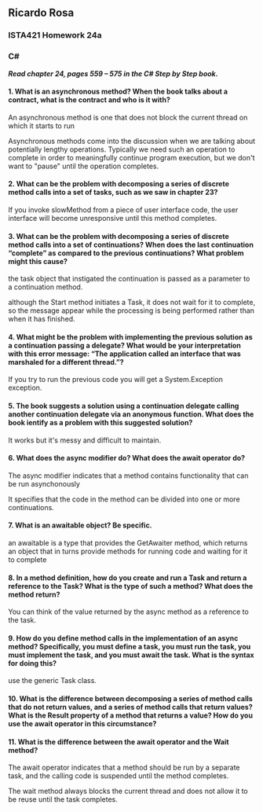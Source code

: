 ## Ricardo Rosa

### ISTA421 Homework 24a

### C# 



***Read chapter 24, pages 559 – 575 in the C# Step by Step book.***

#### 1. What is an asynchronous method? When the book talks about a contract, what is the contract and who is it with?
An asynchronous method is one that does not block the current thread on which it starts to run 

Asynchronous methods come into the discussion when we are talking about potentially lengthy operations. Typically we need such an operation to complete in order to meaningfully continue program execution, but we don't want to "pause" until the operation completes.

#### 2. What can be the problem with decomposing a series of discrete method calls into a set of tasks, such as we saw in chapter 23?
If you invoke slowMethod from a piece of user interface code, the user interface will become unresponsive until this method completes.

#### 3. What can be the problem with decomposing a series of discrete method calls into a set of continuations? When does the last continuation “complete” as compared to the previous continuations? What problem might this cause?
the task object that instigated the continuation is passed as a parameter to a continuation method.

although the Start method initiates a Task, it does not wait for it to complete, so the message appear while the processing is being performed rather than when it has finished.

#### 4. What might be the problem with implementing the previous solution as a continuation passing a delegate? What would be your interpretation with this error message: “The application called an interface that was marshaled for a different thread.”?
If you try to run the previous code you will get a System.Exception exception.


#### 5. The book suggests a solution using a continuation delegate calling another continuation delegate via an anonymous function. What does the book ientify as a problem with this suggested solution?
It works but it's messy and difficult to maintain.

#### 6. What does the async modifier do? What does the await operator do?
The async modifier indicates that a method contains functionality that can be run asynchonously

It specifies that the code in the method can be divided into one or more continuations.

#### 7. What is an awaitable object? Be specific.
an awaitable is a type that provides the GetAwaiter method, which returns an object that in turns provide methods for running code and waiting for it to complete

#### 8. In a method definition, how do you create and run a Task and return a reference to the Task? What is the type of such a method? What does the method return?
You can think of the value returned by the async method as a reference to the task.

#### 9. How do you define method calls in the implementation of an async method? Specifically, you must define a task, you must run the task, you must implement the task, and you must await the task. What is the syntax for doing this?
use the generic Task<TResult> class.



#### 10. What is the difference between decomposing a series of method calls that do not return values, and a series of method calls that return values? What is the Result property of a method that returns a value? How do you use the await operator in this circumstance?
#### 11. What is the difference between the await operator and the Wait method?The await operator indicates that a method should be run by a separate task, and the calling code is suspended until the method completes.The wait method always blocks the current thread and does not allow it to be reuse until the task completes.